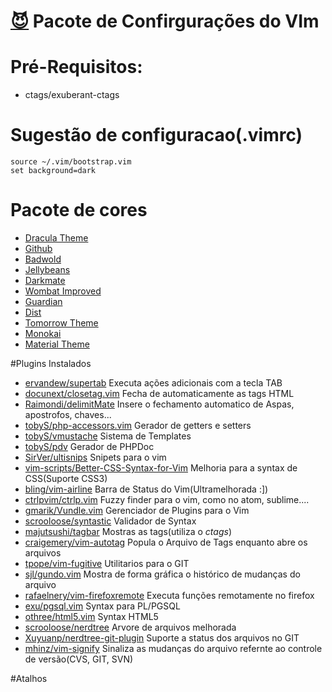 # [:smiling_imp:](https://github.com/rafaelnery "Me") Pacote de Confirgurações do VIm

# Pré-Requisitos:
- ctags/exuberant-ctags

# Sugestão de configuracao(.vimrc)

  ```viml
  source ~/.vim/bootstrap.vim
  set background=dark
  ```

# Pacote de cores
  - [Dracula Theme](https://github.com/zenorocha/dracula-theme          "Dracula Theme")
  - [Github](https://github.com/joedicastro/vim-github256               "Github")
  - [Badwold](https://github.com/sjl/badwolf                            "Badwold")
  - [Jellybeans](https://github.com/nanotech/jellybeans.vim             "Jellybeans")
  - [Darkmate](https://github.com/yearofmoo/Vim-Darkmate                "Darkmate")
  - [Wombat Improved](https://github.com/dsolstad/vim-wombat256i        "Wombat Improved")
  - [Guardian](https://github.com/Suave/vim-colors-guardian             "Guardian")
  - [Dist](https://github.com/Lokaltog/vim-distinguished                "Dist")
  - [Tomorrow Theme](https://github.com/chriskempson/vim-tomorrow-theme "Tomorrow Theme")
  - [Monokai](https://github.com/sickill/vim-monokai                    "Monokai")
  - [Material Theme](https://github.com/jdkanani/vim-material-theme     "Material Theme")

#Plugins Instalados
  - [ervandew/supertab](https://github.com/ervandew/supertab                                         "ervandew/supertab"                    )
  Executa ações adicionais com a tecla TAB
  - [docunext/closetag.vim](https://github.com/docunext/closetag.vim                                 "docunext/closetag.vim"                )
  Fecha de automaticamente as tags HTML
  - [Raimondi/delimitMate](https://github.com/Raimondi/delimitMate                                   "Raimondi/delimitMate"                 )
  Insere o fechamento automatico de Aspas, apostrofos, chaves...
  - [tobyS/php-accessors.vim](https://github.com/tobyS/php-accessors.vim                             "tobyS/php-accessors.vim"              )
  Gerador de getters e setters
  - [tobyS/vmustache](https://github.com/tobyS/vmustache                                             "tobyS/vmustache"                      )
  Sistema de Templates
  - [tobyS/pdv](https://github.com/tobyS/pdv                                                         "tobyS/pdv"                            )
  Gerador de PHPDoc
  - [SirVer/ultisnips](https://github.com/SirVer/ultisnips                                           "SirVer/ultisnips"                     )
  Snipets para o vim
  - [vim-scripts/Better-CSS-Syntax-for-Vim](https://github.com/vim-scripts/Better-CSS-Syntax-for-Vim "vim-scripts/Better-CSS-Syntax-for-Vim")
  Melhoria para a syntax de CSS(Suporte CSS3)
  - [bling/vim-airline](https://github.com/bling/vim-airline                                         "bling/vim-airline"                    )
  Barra de Status do Vim(Ultramelhorada :])
  - [ctrlpvim/ctrlp.vim](https://github.com/ctrlpvim/ctrlp.vim                                       "ctrlpvim/ctrlp.vim"                   )
  Fuzzy finder para o vim, como no atom, sublime....
  - [gmarik/Vundle.vim](https://github.com/gmarik/Vundle.vim                                         "gmarik/Vundle.vim"                    )
  Gerenciador de Plugins para o Vim
  - [scrooloose/syntastic](https://github.com/scrooloose/syntastic                                   "scrooloose/syntastic"                 )
  Validador de Syntax
  - [majutsushi/tagbar](https://github.com/majutsushi/tagbar                                         "majutsushi/tagbar"                    )
  Mostras as tags(utiliza o *ctags*)
  - [craigemery/vim-autotag](https://github.com/craigemery/vim-autotag                               "craigemery/vim-autotag"               )
  Popula o Arquivo de Tags enquanto abre os arquivos
  - [tpope/vim-fugitive](https://github.com/tpope/vim-fugitive                                       "tpope/vim-fugitive"                   )
  Utilitarios para o GIT
  - [sjl/gundo.vim](https://github.com/sjl/gundo.vim                                                 "sjl/gundo.vim"                        )
  Mostra de forma gráfica o histórico de mudanças do arquivo
  - [rafaelnery/vim-firefoxremote](https://github.com/rafaelnery/vim-firefoxremote                   "rafaelnery/vim-firefoxremote"         )
  Executa funções remotamente no firefox
  - [exu/pgsql.vim](https://github.com/exu/pgsql.vim                                                 "exu/pgsql.vim"                        )
  Syntax para PL/PGSQL
  - [othree/html5.vim](https://github.com/othree/html5.vim                                           "othree/html5.vim"                     )
  Syntax HTML5
  - [scrooloose/nerdtree](https://github.com/scrooloose/nerdtree                                     "scrooloose/nerdtree"                  )
  Arvore de arquivos melhorada
  - [Xuyuanp/nerdtree-git-plugin](https://github.com/Xuyuanp/nerdtree-git-plugin                     "Xuyuanp/nerdtree-git-plugin"          )
  Suporte a status dos arquivos no GIT
  - [mhinz/vim-signify](https://github.com/mhinz/vim-signify                                         "mhinz/vim-signify"                    )
Sinaliza as mudanças do arquivo refernte ao controle de versão(CVS, GIT, SVN)

#Atalhos 
 
